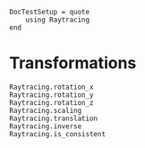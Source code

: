 ```@meta
DocTestSetup = quote
    using Raytracing
end
```

# Transformations

```@docs
Raytracing.rotation_x
Raytracing.rotation_y
Raytracing.rotation_z
Raytracing.scaling
Raytracing.translation
Raytracing.inverse
Raytracing.is_consistent
```
